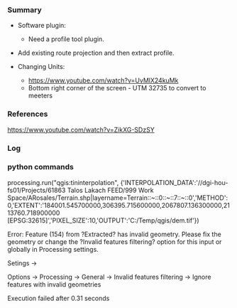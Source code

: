 
### Summary

- Software plugin:
  - Need a profile tool plugin.
- Add existing route projection and then extract profile.

- Changing Units:
  - <https://www.youtube.com/watch?v=UvMlX24kuMk>
  - Bottom right corner of the screen - UTM 32735 to convert to meeters


### References

<https://www.youtube.com/watch?v=ZikXG-SDzSY>

### Log

### python commands

processing.run("qgis:tininterpolation", {'INTERPOLATION_DATA':'//dgi-hou-fs01/Projects/61863 Talos Lakach FEED/999 Work Space/ARosales/Terrain.shp|layername=Terrain::~::0::~::7::~::0','METHOD':0,'EXTENT':'184001.545700000,306395.715600000,2067807.136300000,2113760.718900000 [EPSG:32615]','PIXEL_SIZE':10,'OUTPUT':'C:/Temp/qgis/dem.tif'})

Error:
Feature (154) from ?Extracted? has invalid geometry. Please fix the geometry or change the ?Invalid features filtering? option for this input or globally in Processing settings.

Setings ->

 Options -> Processing -> General -> Invalid features filtering -> Ignore features with invalid geometries

Execution failed after 0.31 seconds
